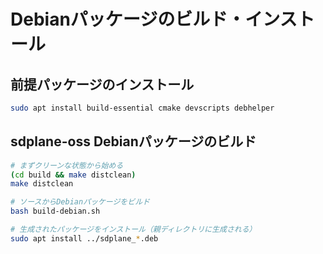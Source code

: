 # Debianパッケージのビルド・インストール

## 前提パッケージのインストール
```bash
sudo apt install build-essential cmake devscripts debhelper
```

## sdplane-oss Debianパッケージのビルド
```bash
# まずクリーンな状態から始める
(cd build && make distclean)
make distclean

# ソースからDebianパッケージをビルド
bash build-debian.sh

# 生成されたパッケージをインストール（親ディレクトリに生成される）
sudo apt install ../sdplane_*.deb
```